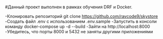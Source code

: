 #Данный проект выполнен в рамках обучения DRF и Docker.

-Клонировать репозиторий   git clone https://github.com/ravcode9/skystore
-Создать файл .env с использованием .env.sample
-Запустить в консоли команду   docker-compose up -d --build 
-Зайти на http://localhost:8000
-Убедитесь, что порты 8000 и 5432 не заняты другими приложениями
